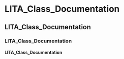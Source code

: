 # LITA_Class_Documentation
## LITA_Class_Documentation
### LITA_Class_Documentation
####  LITA_Class_Documentation
